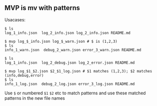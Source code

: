 ## MVP is mv with patterns

Usacases:

```
$ ls
log_1_info.json  log_2_info.json log_2_info.json README.md

$ mvp log_$_info.json log_$_warn.json # $ is (1,2,3)
$ ls
info_1_warn.json  debug_2_warn.json error_3_warn.json README.md

```

```
$ ls
log_1_info.json  log_2_debug.json log_2_error.json README.md

$ mvp log_$1_$2.json $2_$1_log.json # $1 matches (1,2,3); $2 matches (info,debug,error)
$ ls
info_1_log.json  debug_2_log.json error_3_log.json README.md
```

Use `$` or numbered `$1` `$2` etc to match patterns and use these matched patterns in the new file names

